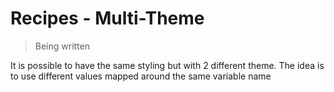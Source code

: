 # Recipes - Multi-Theme

> Being written
> 
It is possible to have the same styling but with 2 different theme. The idea is to use different values mapped around the same variable name


